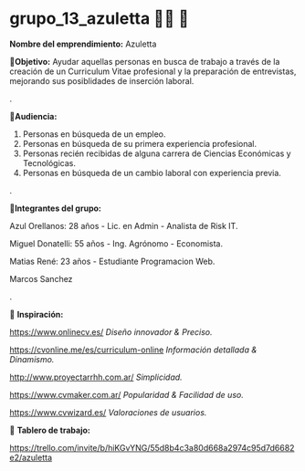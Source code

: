 # grupo_13_azuletta 💠📄 🥇

**Nombre del emprendimiento:** Azuletta

📍**Objetivo:** Ayudar aquellas personas en busca de trabajo a través de la creación de un Curriculum Vitae profesional y la preparación de entrevistas, mejorando sus posiblidades de inserción laboral.

.

🔎**Audiencia:** 
1. Personas en búsqueda de un empleo. 
2. Personas en búsqueda de su primera experiencia profesional. 
3. Personas recién recibidas de alguna carrera de Ciencias Económicas y Tecnológicas. 
4. Personas en búsqueda de un cambio laboral con experiencia previa.

.

👥**Integrantes del grupo:**

Azul Orellanos: 28 años - Lic. en Admin - Analista de Risk IT.

Miguel Donatelli: 55 años - Ing. Agrónomo - Economista. 

Matias René: 23 años - Estudiante Programacion Web.

Marcos Sanchez

.

🔮 **Inspiración:**

https://www.onlinecv.es/ *Diseño innovador & Preciso.*

https://cvonline.me/es/curriculum-online *Información detallada & Dinamismo.*

http://www.proyectarrhh.com.ar/ *Simplicidad.*

https://www.cvmaker.com.ar/ *Popularidad & Facilidad de uso.*

https://www.cvwizard.es/ *Valoraciones de usuarios.*


📄 **Tablero de trabajo:**

https://trello.com/invite/b/hiKGvYNG/55d8b4c3a80d668a2974c95d7d6682e2/azuletta